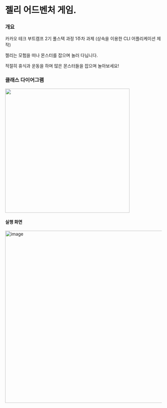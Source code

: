 # 젤리 어드벤처 게임.

### 개요

카카오 테크 부트캠프 2기 풀스택 과정 1주차 과제 (상속을 이용한 CLI 어플리케이션 제작)

젤리는 모험을 떠나 몬스터를 잡으며 놀러 다닙니다.

적절히 휴식과 운동을 하며 많은 몬스터들을 잡으며 놀아보세요!


### 클래스 다이어그램
<img src="https://github.com/user-attachments/assets/2730ceed-7e72-448f-bc1c-dfaf56b4fd6f" width="400">

#### 실행 화면
<img width="555" alt="image" src="https://github.com/user-attachments/assets/6f63c3e9-c454-488f-a71d-2b3c9e911e7b" />
